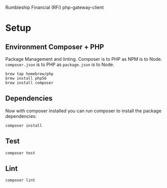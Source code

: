 Rumbleship Financial (RFi) php-gateway-client

# Setup
## Environment Composer + PHP
Package Management and linting. 
Composer is to PHP as NPM is to Node.  `composer.json` is to PHP as `package.json` is to Node.

    brew tap homebrew/php
    brew install php56
    brew install composer

## Dependencies

Now with composer installed you can run composer to install the package dependencies:

    composer install

## Test

    composer test 
    
## Lint
   
    composer lint
    
    






